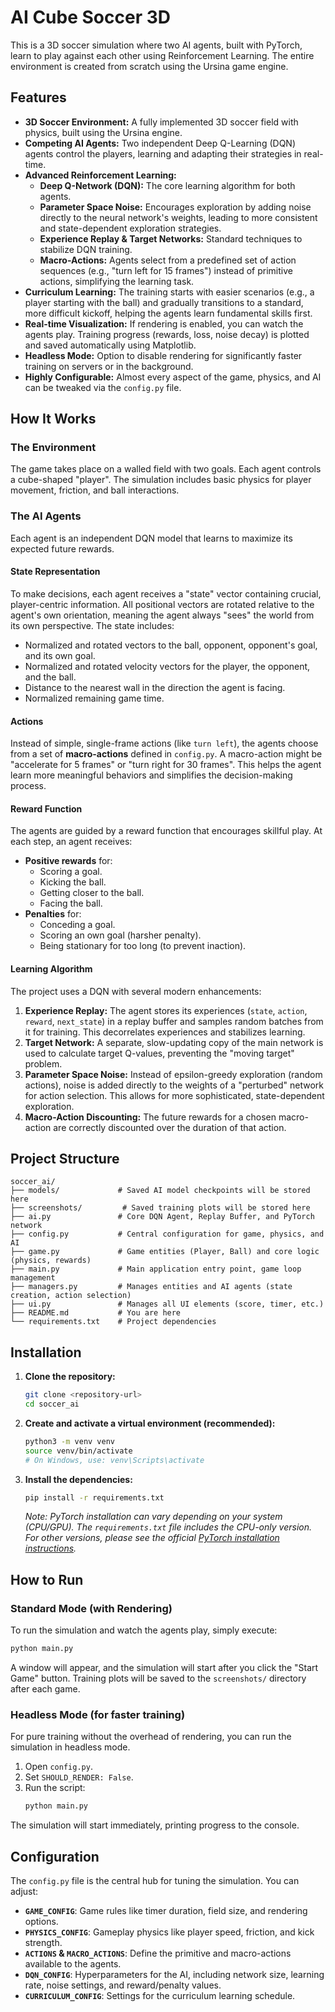# AI Cube Soccer 3D

This is a 3D soccer simulation where two AI agents, built with PyTorch, learn to play against each other using Reinforcement Learning. The entire environment is created from scratch using the Ursina game engine.

## Features

- **3D Soccer Environment:** A fully implemented 3D soccer field with physics, built using the Ursina engine.
- **Competing AI Agents:** Two independent Deep Q-Learning (DQN) agents control the players, learning and adapting their strategies in real-time.
- **Advanced Reinforcement Learning:**
    - **Deep Q-Network (DQN):** The core learning algorithm for both agents.
    - **Parameter Space Noise:** Encourages exploration by adding noise directly to the neural network's weights, leading to more consistent and state-dependent exploration strategies.
    - **Experience Replay & Target Networks:** Standard techniques to stabilize DQN training.
    - **Macro-Actions:** Agents select from a predefined set of action sequences (e.g., "turn left for 15 frames") instead of primitive actions, simplifying the learning task.
- **Curriculum Learning:** The training starts with easier scenarios (e.g., a player starting with the ball) and gradually transitions to a standard, more difficult kickoff, helping the agents learn fundamental skills first.
- **Real-time Visualization:** If rendering is enabled, you can watch the agents play. Training progress (rewards, loss, noise decay) is plotted and saved automatically using Matplotlib.
- **Headless Mode:** Option to disable rendering for significantly faster training on servers or in the background.
- **Highly Configurable:** Almost every aspect of the game, physics, and AI can be tweaked via the `config.py` file.

## How It Works

### The Environment

The game takes place on a walled field with two goals. Each agent controls a cube-shaped "player". The simulation includes basic physics for player movement, friction, and ball interactions.

### The AI Agents

Each agent is an independent DQN model that learns to maximize its expected future rewards.

#### State Representation

To make decisions, each agent receives a "state" vector containing crucial, player-centric information. All positional vectors are rotated relative to the agent's own orientation, meaning the agent always "sees" the world from its own perspective. The state includes:

- Normalized and rotated vectors to the ball, opponent, opponent's goal, and its own goal.
- Normalized and rotated velocity vectors for the player, the opponent, and the ball.
- Distance to the nearest wall in the direction the agent is facing.
- Normalized remaining game time.

#### Actions

Instead of simple, single-frame actions (like `turn left`), the agents choose from a set of **macro-actions** defined in `config.py`. A macro-action might be "accelerate for 5 frames" or "turn right for 30 frames". This helps the agent learn more meaningful behaviors and simplifies the decision-making process.

#### Reward Function

The agents are guided by a reward function that encourages skillful play. At each step, an agent receives:

- **Positive rewards** for:
    - Scoring a goal.
    - Kicking the ball.
    - Getting closer to the ball.
    - Facing the ball.
- **Penalties** for:
    - Conceding a goal.
    - Scoring an own goal (harsher penalty).
    - Being stationary for too long (to prevent inaction).

#### Learning Algorithm

The project uses a DQN with several modern enhancements:

1.  **Experience Replay:** The agent stores its experiences (`state`, `action`, `reward`, `next_state`) in a replay buffer and samples random batches from it for training. This decorrelates experiences and stabilizes learning.
2.  **Target Network:** A separate, slow-updating copy of the main network is used to calculate target Q-values, preventing the "moving target" problem.
3.  **Parameter Space Noise:** Instead of epsilon-greedy exploration (random actions), noise is added directly to the weights of a "perturbed" network for action selection. This allows for more sophisticated, state-dependent exploration.
4.  **Macro-Action Discounting:** The future rewards for a chosen macro-action are correctly discounted over the duration of that action.

## Project Structure

```
soccer_ai/
├── models/             # Saved AI model checkpoints will be stored here
├── screenshots/         # Saved training plots will be stored here
├── ai.py               # Core DQN Agent, Replay Buffer, and PyTorch network
├── config.py           # Central configuration for game, physics, and AI
├── game.py             # Game entities (Player, Ball) and core logic (physics, rewards)
├── main.py             # Main application entry point, game loop management
├── managers.py         # Manages entities and AI agents (state creation, action selection)
├── ui.py               # Manages all UI elements (score, timer, etc.)
├── README.md           # You are here
└── requirements.txt    # Project dependencies
```

## Installation

1.  **Clone the repository:**
    ```bash
    git clone <repository-url>
    cd soccer_ai
    ```

2.  **Create and activate a virtual environment (recommended):**
    ```bash
    python3 -m venv venv
    source venv/bin/activate
    # On Windows, use: venv\Scripts\activate
    ```

3.  **Install the dependencies:**
    ```bash
    pip install -r requirements.txt
    ```
    *Note: PyTorch installation can vary depending on your system (CPU/GPU). The `requirements.txt` file includes the CPU-only version. For other versions, please see the official [PyTorch installation instructions](https://pytorch.org/get-started/locally/).*


## How to Run

### Standard Mode (with Rendering)

To run the simulation and watch the agents play, simply execute:
```bash
python main.py
```
A window will appear, and the simulation will start after you click the "Start Game" button. Training plots will be saved to the `screenshots/` directory after each game.

### Headless Mode (for faster training)

For pure training without the overhead of rendering, you can run the simulation in headless mode.

1.  Open `config.py`.
2.  Set `SHOULD_RENDER: False`.
3.  Run the script:
    ```bash
    python main.py
    ```
The simulation will start immediately, printing progress to the console.

## Configuration

The `config.py` file is the central hub for tuning the simulation. You can adjust:
- **`GAME_CONFIG`**: Game rules like timer duration, field size, and rendering options.
- **`PHYSICS_CONFIG`**: Gameplay physics like player speed, friction, and kick strength.
- **`ACTIONS` & `MACRO_ACTIONS`**: Define the primitive and macro-actions available to the agents.
- **`DQN_CONFIG`**: Hyperparameters for the AI, including network size, learning rate, noise settings, and reward/penalty values.
- **`CURRICULUM_CONFIG`**: Settings for the curriculum learning schedule. 